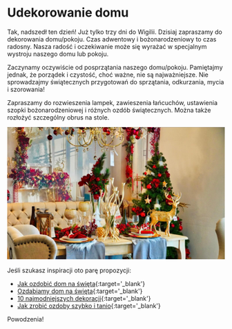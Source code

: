
# Udekorowanie domu

Tak, nadszedł ten dzień! Już tylko trzy dni do Wigilii. Dzisiaj zapraszamy do dekorowania domu/pokoju. Czas adwentowy i bożonarodzeniowy to czas radosny. Nasza radość i oczekiwanie może się wyrażać w specjalnym wystroju naszego domu lub pokoju.

Zaczynamy oczywiście od posprzątania naszego domu/pokoju. Pamiętajmy jednak, że porządek i czystość, choć ważne, nie są najważniejsze. Nie sprowadzajmy świątecznych przygotowań do sprzątania, odkurzania, mycia i szorowania!

Zapraszamy do rozwieszenia lampek, zawieszenia łańcuchów, ustawienia szopki bożonarodzeniowej i różnych ozdób świątecznych. Można także rozłożyć szczególny obrus na stole.

![Zdjęcie](/img/2020-12-22.jpg)

Jeśli szukasz inspiracji oto parę propozycji:

- [Jak ozdobić dom na święta](https://www.garneczki.pl/blog/jak-ozdobic-dom-na-swieta/){:target='_blank'} 
- [Ozdabiamy dom na święta](https://muratordom.pl/wnetrza/dekoracje/najpiekniejsze-dekoracje-swiateczne-ozdabiamy-dom-na-swieta-aa-rHH6-oRPV-Jh9o.html){:target='_blank'} 
- [10 najmodniejszych dekoracji](https://ladnydom.pl/budowa/56,167217,19305326,dekoracje-domu-na-swieta-bozego-narodzenia-w-10-najmodniejszych.html){:target='_blank'} 
- [Jak zrobić ozdoby szybko i tanio](https://ladnydom.pl/budowa/56,167217,17168234,ozdoby-swiateczne-na-ostatnia-chwile-szybko-i-tanio-zrob.html){:target='_blank'} 

Powodzenia!

